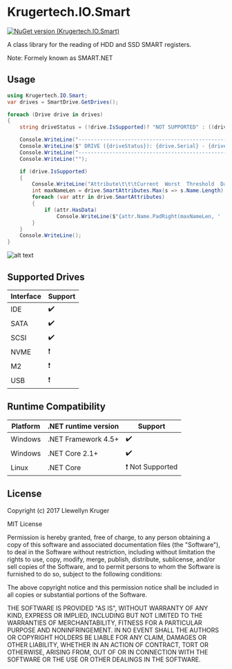 # Krugertech.IO.Smart

[![NuGet version (Krugertech.IO.Smart)](https://badge.fury.io/nu/Krugertech.IO.Smart.svg)](https://badge.fury.io/nu/Krugertech.IO.Smart)

A class library for the reading of HDD and SSD SMART registers.

Note: Formely known as SMART.NET

## Usage
```cs
using Krugertech.IO.Smart;
var drives = SmartDrive.GetDrives();

foreach (Drive drive in drives)
{
    string driveStatus = (!drive.IsSupported)? "NOT SUPPORTED" : ((drive.IsOK) ? "OK" : "BAD");

    Console.WriteLine("-----------------------------------------------------");
    Console.WriteLine($" DRIVE ({driveStatus}): {drive.Serial} - {drive.Model} - {drive.Type}");
    Console.WriteLine("-----------------------------------------------------");
    Console.WriteLine("");

    if (drive.IsSupported)
    {
        Console.WriteLine("Attribute\t\t\tCurrent  Worst  Threshold  Data  Status");
        int maxNameLen = drive.SmartAttributes.Max(s => s.Name.Length);
        foreach (var attr in drive.SmartAttributes)
        {
            if (attr.HasData)
                Console.WriteLine($"{attr.Name.PadRight(maxNameLen, ' ')} {attr.Current}\t {attr.Worst}\t {attr.Threshold}\t {attr.Data.ToString().PadRight(9, ' ')} {((attr.IsOK) ? "OK" : "BAD")}");
        }
    }
    Console.WriteLine();
}               
```       

![alt text](https://raw.githubusercontent.com/krugertech/SMART.Net/master/Exhibit.A.png)

## Supported Drives

| Interface | Support                         
|-----------------------|---------------------
| IDE       | :heavy_check_mark: 
| SATA      | :heavy_check_mark: 
| SCSI      | :heavy_check_mark:
| NVME      | :exclamation:
| M2        | :exclamation:
| USB       | :exclamation:


## Runtime Compatibility

| Platform | .NET runtime version | Support                         
|-----------------------|----------------------|-----------------------------------------
| Windows      | .NET Framework 4.5+ | :heavy_check_mark: 
| Windows      | .NET Core 2.1+      | :heavy_check_mark:                      
| Linux        | .NET Core           | :exclamation:  Not Supported         

## License
Copyright (c) 2017 Llewellyn Kruger

MIT License

Permission is hereby granted, free of charge, to any person obtaining a copy of this software and associated documentation files (the "Software"), to deal in the Software without restriction, including without limitation the rights to use, copy, modify, merge, publish, distribute, sublicense, and/or sell copies of the Software, and to permit persons to whom the Software is furnished to do so, subject to the following conditions:

The above copyright notice and this permission notice shall be included in all copies or substantial portions of the Software.

THE SOFTWARE IS PROVIDED "AS IS", WITHOUT WARRANTY OF ANY KIND, EXPRESS OR IMPLIED, INCLUDING BUT NOT LIMITED TO THE WARRANTIES OF MERCHANTABILITY, FITNESS FOR A PARTICULAR PURPOSE AND NONINFRINGEMENT. IN NO EVENT SHALL THE AUTHORS OR COPYRIGHT HOLDERS BE LIABLE FOR ANY CLAIM, DAMAGES OR OTHER LIABILITY, WHETHER IN AN ACTION OF CONTRACT, TORT OR OTHERWISE, ARISING FROM, OUT OF OR IN CONNECTION WITH THE SOFTWARE OR THE USE OR OTHER DEALINGS IN THE SOFTWARE.
